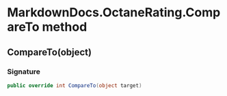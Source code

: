 # MarkdownDocs.OctaneRating.CompareTo method
## CompareTo(object)
### Signature
```csharp
public override int CompareTo(object target)
```
